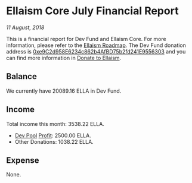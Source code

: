 # Ellaism Core July Financial Report

*11 August, 2018*

This is a financial report for Dev Fund and Ellaism Core. For more information, please refer to the [Ellaism Roadmap](https://ellaism.org/roadmap/). The Dev Fund donation address is [0xe9C2d958E6234c862b4AfBD75b2fd241E9556303](https://explorer.ellaism.org/addr/0xe9C2d958E6234c862b4AfBD75b2fd241E9556303) and you can find more information in [Donate to Ellaism](https://ellaism.org/donate/).

## Balance

We currently have 20089.16 ELLA in Dev Fund.

## Income

Total income this month: 3538.22 ELLA.

* [Dev Pool](https://pool.ellaism.org) [Profit](https://explorer.ellaism.org/tx/0xf48f012d2eed77d3d1972bed1fede132eedddcbc02f085ded6d859bf9178726c): 2500.00 ELLA.
* Other Donations: 1038.22 ELLA.

## Expense

None.
